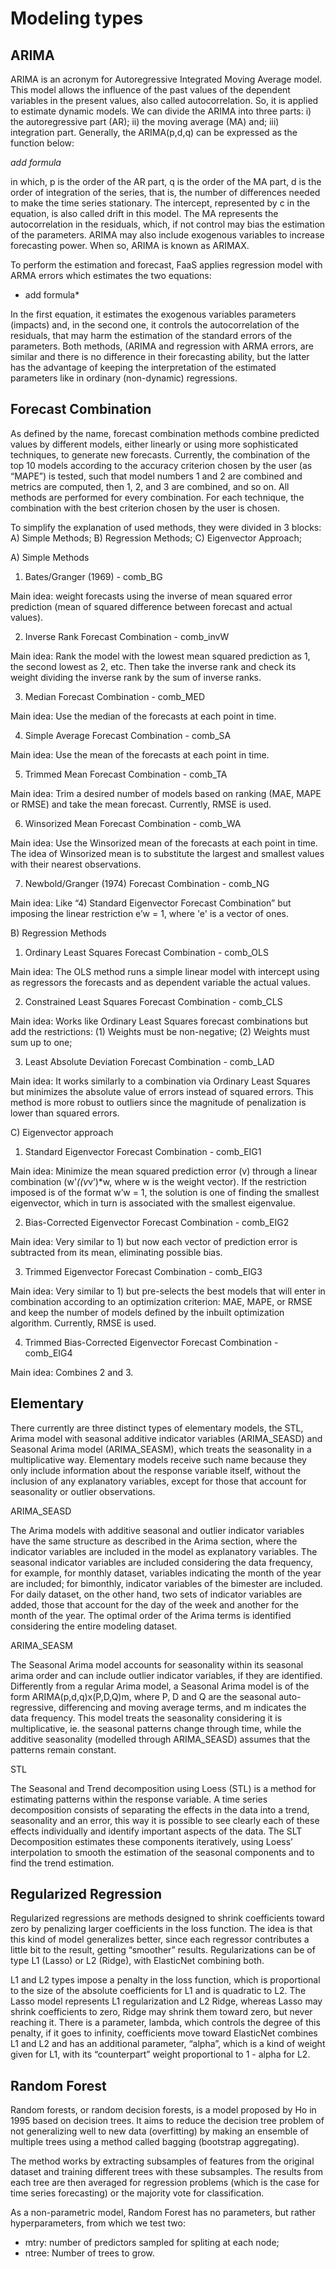  # Modeling types

## ARIMA  

ARIMA is an acronym for Autoregressive Integrated Moving Average model. This model allows the influence of the past values of the dependent variables in the present values, also called autocorrelation. So, it is applied to estimate dynamic models. We can divide the ARIMA into three parts: i) the autoregressive part (AR); ii) the moving average (MA) and; iii) integration part. Generally, the ARIMA(p,d,q) can be expressed as the function below:  

*add formula*

in which, p is the order of the AR part, q is the order of the MA part, d is the order of integration of the series, that is, the number of differences needed to make the time series stationary. The intercept, represented by c in the equation, is also called drift in this model. The MA represents the autocorrelation in the residuals, which, if not control may bias the estimation of the parameters. ARIMA may also include exogenous variables to increase forecasting power. When so, ARIMA is known as ARIMAX. 

To perform the estimation and forecast, FaaS applies regression model with ARMA errors which estimates the two equations: 

* add formula*

In the first equation, it estimates the exogenous variables parameters (impacts) and, in the second one, it controls the autocorrelation of the residuals, that may harm the estimation of the standard errors of the parameters. Both methods, (ARIMA and regression with ARMA errors, are similar and there is no difference in their forecasting ability, but the latter has the advantage of keeping the interpretation of the estimated parameters like in ordinary (non-dynamic) regressions. 

## Forecast Combination  

As defined by the name, forecast combination methods combine predicted values by different models, either linearly or using more sophisticated techniques, to generate new forecasts. Currently, the combination of the top 10 models according to the accuracy criterion chosen by the user (as “MAPE”) is tested, such that model numbers 1 and 2 are combined and metrics are computed, then 1, 2, and 3 are combined, and so on. All methods are performed for every combination. For each technique, the combination with the best criterion chosen by the user is chosen.  

To simplify the explanation of used methods, they were divided in 3 blocks: A) Simple Methods; B) Regression Methods; C) Eigenvector Approach; 

A) Simple Methods 

1) Bates/Granger (1969) - comb_BG 

Main idea: weight forecasts using the inverse of mean squared error prediction (mean of squared difference between forecast and actual values).  

2) Inverse Rank Forecast Combination - comb_invW 

Main idea: Rank the model with the lowest mean squared prediction as 1, the second lowest as 2, etc. Then take the inverse rank and check its weight dividing the inverse rank by the sum of inverse ranks.  

3) Median Forecast Combination - comb_MED 

Main idea: Use the median of the forecasts at each point in time. 

4) Simple Average Forecast Combination - comb_SA 

Main idea: Use the mean of the forecasts at each point in time.  

5) Trimmed Mean Forecast Combination - comb_TA 

Main idea: Trim a desired number of models based on ranking (MAE, MAPE or RMSE) and take the mean forecast. Currently, RMSE is used.  

6) Winsorized Mean Forecast Combination - comb_WA 

Main idea: Use the Winsorized mean of the forecasts at each point in time. The idea of Winsorized mean is to substitute the largest and smallest values with their nearest observations.   

7) Newbold/Granger (1974) Forecast Combination - comb_NG 

Main idea: Like “4) Standard Eigenvector Forecast Combination” but imposing the linear restriction e’w = 1, where 'e' is a vector of ones.  

B) Regression Methods  

1) Ordinary Least Squares Forecast Combination - comb_OLS 

Main idea: The OLS method runs a simple linear model with intercept using as regressors the forecasts and as dependent variable the actual values. 

2) Constrained Least Squares Forecast Combination - comb_CLS 

Main idea: Works like Ordinary Least Squares forecast combinations but add the restrictions: (1) Weights must be non-negative; (2) Weights must sum up to one; 

3) Least Absolute Deviation Forecast Combination - comb_LAD 

Main idea: It works similarly to a combination via Ordinary Least Squares but minimizes the absolute value of errors instead of squared errors. This method is more robust to outliers since the magnitude of penalization is lower than squared errors.  

C) Eigenvector approach  

1) Standard Eigenvector Forecast Combination - comb_EIG1 

Main idea: Minimize the mean squared prediction error (v) through a linear combination (w'*((v*v’)*w, where w is the weight vector). If the restriction imposed is of the format w’w = 1, the solution is one of finding the smallest eigenvector, which in turn is associated with the smallest eigenvalue.   

2) Bias-Corrected Eigenvector Forecast Combination - comb_EIG2 

Main idea: Very similar to 1) but now each vector of prediction error is subtracted from its mean, eliminating possible bias.   

3) Trimmed Eigenvector Forecast Combination - comb_EIG3 

Main idea: Very similar to 1) but pre-selects the best models that will enter in combination according to an optimization criterion: MAE, MAPE, or RMSE and keep the number of models defined by the inbuilt optimization algorithm.  Currently, RMSE is used. 

4) Trimmed Bias-Corrected Eigenvector Forecast Combination - comb_EIG4 

Main idea: Combines 2 and 3. 


## Elementary  

There currently are three distinct types of elementary models, the STL, Arima model with seasonal additive indicator variables (ARIMA_SEASD) and Seasonal Arima model (ARIMA_SEASM), which treats the seasonality in a multiplicative way. Elementary models receive such name because they only include information about the response variable itself, without the inclusion of any explanatory variables, except for those that account for seasonality or outlier observations.  

ARIMA_SEASD 

The Arima models with additive seasonal and outlier indicator variables have the same structure as described in the Arima section, where the indicator variables are included in the model as explanatory variables. The seasonal indicator variables are included considering the data frequency, for example, for monthly dataset, variables indicating the month of the year are included; for bimonthly, indicator variables of the bimester are included. For daily dataset, on the other hand, two sets of indicator variables are added, those that account for the day of the week and another for the month of the year. The optimal order of the Arima terms is identified considering the entire modeling dataset.  

ARIMA_SEASM 

The Seasonal Arima model accounts for seasonality within its seasonal arima order and can include outlier indicator variables, if they are identified. Differently from a regular Arima model, a Seasonal Arima model is of the form ARIMA(p,d,q)x(P,D,Q)m, where P, D and Q are the seasonal auto-regressive, differencing and moving average terms, and m indicates the data frequency. This model treats the seasonality considering it is multiplicative, ie.  the seasonal patterns change through time, while the additive seasonality (modelled through ARIMA_SEASD) assumes that the patterns remain constant. 

STL 

The Seasonal and Trend decomposition using Loess (STL) is a method for estimating patterns within the response variable. A time series decomposition consists of separating the effects in the data into a trend, seasonality and an error, this way it is possible to see clearly each of these effects individually and identify important aspects of the data. The SLT Decomposition estimates these components iteratively, using Loess’ interpolation to smooth the estimation of the seasonal components and to find the trend estimation. 

## Regularized Regression 

Regularized regressions are methods designed to shrink coefficients toward zero by penalizing larger coefficients in the loss function. The idea is that this kind of model generalizes better, since each regressor contributes a little bit to the result, getting “smoother” results. Regularizations can be of type L1 (Lasso) or L2 (Ridge), with ElasticNet combining both.  

L1 and L2 types impose a penalty in the loss function, which is proportional to the size of the absolute coefficients for L1 and is quadratic to L2. The Lasso model represents L1 regularization and L2 Ridge, whereas Lasso may shrink coefficients to zero, Ridge may shrink them toward zero, but never reaching it. There is a parameter, lambda, which controls the degree of this penalty, if it goes to infinity, coefficients move toward  ElasticNet combines L1 and L2 and has an additional parameter, “alpha”, which is a kind of weight given for L1, with its “counterpart” weight proportional to 1 - alpha for L2. 

## Random Forest 

Random forests, or random decision forests, is a model proposed by Ho in 1995 based on decision trees. It aims to reduce the decision tree problem of not generalizing well to new data (overfitting) by making an ensemble of multiple trees using a method called bagging (bootstrap aggregating). 

The method works by extracting subsamples of features from the original dataset and training different trees with these subsamples. The results from each tree are then averaged for regression problems (which is the case for time series forecasting) or the majority vote for classification. 

As a non-parametric model, Random Forest has no parameters, but rather hyperparameters, from which we test two: 

- mtry: number of predictors sampled for spliting at each node; 
- ntree: Number of trees to grow. 